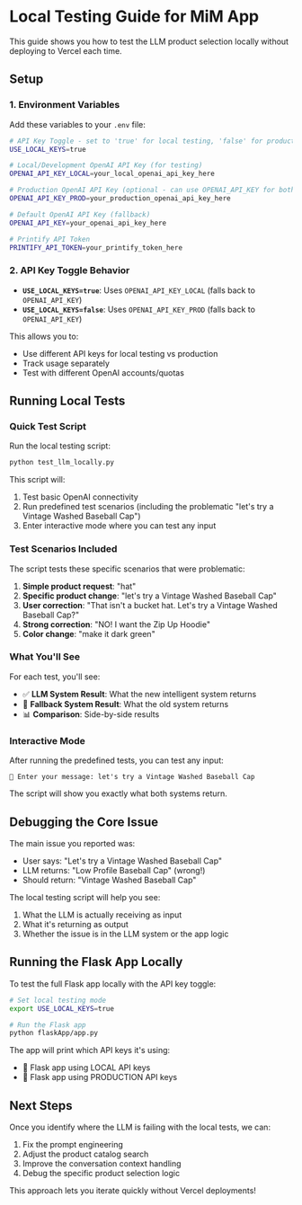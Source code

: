 # Local Testing Guide for MiM App

This guide shows you how to test the LLM product selection locally without deploying to Vercel each time.

## Setup

### 1. Environment Variables

Add these variables to your `.env` file:

```bash
# API Key Toggle - set to 'true' for local testing, 'false' for production
USE_LOCAL_KEYS=true

# Local/Development OpenAI API Key (for testing)
OPENAI_API_KEY_LOCAL=your_local_openai_api_key_here

# Production OpenAI API Key (optional - can use OPENAI_API_KEY for both)
OPENAI_API_KEY_PROD=your_production_openai_api_key_here

# Default OpenAI API Key (fallback)
OPENAI_API_KEY=your_openai_api_key_here

# Printify API Token
PRINTIFY_API_TOKEN=your_printify_token_here
```

### 2. API Key Toggle Behavior

- **`USE_LOCAL_KEYS=true`**: Uses `OPENAI_API_KEY_LOCAL` (falls back to `OPENAI_API_KEY`)
- **`USE_LOCAL_KEYS=false`**: Uses `OPENAI_API_KEY_PROD` (falls back to `OPENAI_API_KEY`)

This allows you to:
- Use different API keys for local testing vs production
- Track usage separately
- Test with different OpenAI accounts/quotas

## Running Local Tests

### Quick Test Script

Run the local testing script:

```bash
python test_llm_locally.py
```

This script will:
1. Test basic OpenAI connectivity
2. Run predefined test scenarios (including the problematic "let's try a Vintage Washed Baseball Cap")
3. Enter interactive mode where you can test any input

### Test Scenarios Included

The script tests these specific scenarios that were problematic:

1. **Simple product request**: "hat"
2. **Specific product change**: "let's try a Vintage Washed Baseball Cap" 
3. **User correction**: "That isn't a bucket hat. Let's try a Vintage Washed Baseball Cap?"
4. **Strong correction**: "NO! I want the Zip Up Hoodie" 
5. **Color change**: "make it dark green"

### What You'll See

For each test, you'll see:
- ✅ **LLM System Result**: What the new intelligent system returns
- 🤖 **Fallback System Result**: What the old system returns
- 📊 **Comparison**: Side-by-side results

### Interactive Mode

After running the predefined tests, you can test any input:

```
💬 Enter your message: let's try a Vintage Washed Baseball Cap
```

The script will show you exactly what both systems return.

## Debugging the Core Issue

The main issue you reported was:
- User says: "Let's try a Vintage Washed Baseball Cap"  
- LLM returns: "Low Profile Baseball Cap" (wrong!)
- Should return: "Vintage Washed Baseball Cap" 

The local testing script will help you see:
1. What the LLM is actually receiving as input
2. What it's returning as output
3. Whether the issue is in the LLM system or the app logic

## Running the Flask App Locally

To test the full Flask app locally with the API key toggle:

```bash
# Set local testing mode
export USE_LOCAL_KEYS=true

# Run the Flask app
python flaskApp/app.py
```

The app will print which API keys it's using:
- 🔧 Flask app using LOCAL API keys
- 🚀 Flask app using PRODUCTION API keys

## Next Steps

Once you identify where the LLM is failing with the local tests, we can:
1. Fix the prompt engineering
2. Adjust the product catalog search
3. Improve the conversation context handling
4. Debug the specific product selection logic

This approach lets you iterate quickly without Vercel deployments! 